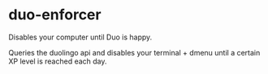 # duo-enforcer

Disables your computer until Duo is happy.

Queries the duolingo api and disables your terminal + dmenu until a certain XP level is reached each day.

